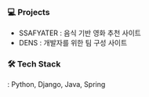 ### 💻 Projects
- SSAFYATER : 음식 기반 영화 추천 사이트
- DENS : 개발자를 위한 팀 구성 사이트


### 🛠 Tech Stack
: Python, Django, Java, Spring

